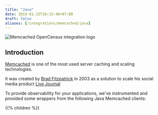 ```yaml
---
title: "Java"
date: 2019-01-15T16:15:40+07:00
draft: false
aliases: [/integrations/memcached/java]
---
```


![Memcached OpenCensus integration logo](/img/memcached-java.png)

## Introduction
[Memcached](https://memcached.org) is one of the most used server caching and scaling technologies.

It was created by [Brad Fitzpatrick](https://en.wikipedia.org/wiki/Brad_Fitzpatrick) in 2003 as a
solution to scale his social media product [Live Journal](https://www.livejournal.com/)

To provide observability for your applications, we've instrumented and provided some wrappers from the following Java Memcached clients:

{{% children %}}
